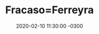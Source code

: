 ---
layout: post
category: Coqueto Escenario
date: 2020-02-10 11:30:00 -0300
title: Fracaso=Ferreyra
image: https://oceano.uy/api/images/programas/Abrepalabra/694128.jpg
summary: Lubo Adusto Freire adelantó lo que iba a pasar con los celestes en Colombia, pero el DT uruguayo no pudo con su genio. Esta y otras noticias en un nuevo fracaso
file: https://audios.oceanofm.com/programas/Abrepalabra/20-02-10coquetoescenario.mp3
duration: 29:26
oceanourl: https://oceano.uy/abrepalabra/coqueto-escenario/20801-fracaso=ferreyra
---